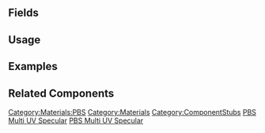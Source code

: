 <languages></languages> <translate>

## Fields

## Usage

## Examples

## Related Components

</translate>

[Category:Materials:PBS](Category:Materials:PBS "wikilink")
[Category:Materials](Category:Materials "wikilink")
[Category:ComponentStubs](Category:ComponentStubs "wikilink") [PBS Multi
UV Specular](Category:Components{{#translation:}} "wikilink") [PBS Multi
UV
Specular](Category:Components:Assets:Materials:PBS{{#translation:}} "wikilink")